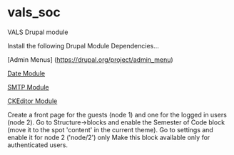 vals_soc
========

VALS Drupal module

Install the following Drupal Module Dependencies...

[Admin Menus] (https://drupal.org/project/admin_menu)

[Date Module](https://drupal.org/project/date)

[SMTP Module](https://drupal.org/project/smtp)

[CKEditor Module](https://drupal.org/project/ckeditor)

Create a front page for the guests (node 1) and one for the logged in users (node 2).
Go to Structure->blocks and enable the Semester of Code block (move it to the spot 'content' in
the current theme).
Go to settings and enable it for node 2 ('node/2') only
Make this block available only for  authenticated users.